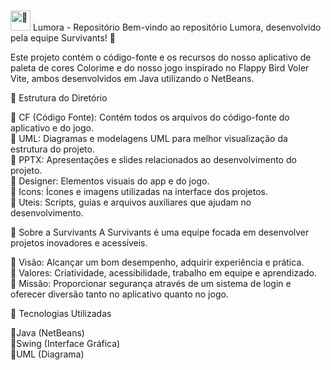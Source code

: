 # <picture>
  <source srcset="https://fonts.gstatic.com/s/e/notoemoji/latest/1f31f/512.webp" type="image/webp">
  <img src="https://fonts.gstatic.com/s/e/notoemoji/latest/1f31f/512.gif" alt="🌟" width="32" height="32">
</picture>Lumora - Repositório
Bem-vindo ao repositório Lumora, desenvolvido pela equipe Survivants! 🚀

Este projeto contém o código-fonte e os recursos do nosso aplicativo de paleta de cores Colorime e do nosso jogo inspirado no Flappy Bird Voler Vite, ambos desenvolvidos em Java utilizando o NetBeans.

📂 Estrutura do Diretório

🔹 CF (Código Fonte): Contém todos os arquivos do código-fonte do aplicativo e do jogo.</br>
🔹 UML: Diagramas e modelagens UML para melhor visualização da estrutura do projeto.</br>
🔹 PPTX: Apresentações e slides relacionados ao desenvolvimento do projeto.</br>
🔹 Designer: Elementos visuais do app e do jogo.</br>
🔹 Icons: Ícones e imagens utilizadas na interface dos projetos.</br>
🔹 Uteis: Scripts, guias e arquivos auxiliares que ajudam no desenvolvimento.</br>

🏢 Sobre a Survivants
A Survivants é uma equipe focada em desenvolver projetos inovadores e acessíveis.</br>

🔹 Visão: Alcançar um bom desempenho, adquirir experiência e prática.</br>
🔹 Valores: Criatividade, acessibilidade, trabalho em equipe e aprendizado.</br>
🔹 Missão: Proporcionar segurança através de um sistema de login e oferecer diversão tanto no aplicativo quanto no jogo.</br>

📌 Tecnologias Utilizadas

🔹Java (NetBeans)</br>
🔹Swing (Interface Gráfica)</br>
🔹UML (Diagrama)</br>
